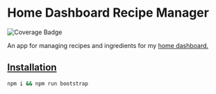 # Home Dashboard Recipe Manager

![Coverage Badge](https://img.shields.io/endpoint?url=https://gist.githubusercontent.com/iamtomhewitt/456c5a405c03c5e355b429f2d271bd31/raw/home-dashboard-recipe-manager__heads_master.json)

An app for managing recipes and ingredients for my <a href="https://github.com/iamtomhewitt/home-dashboard">home dashboard.

## Installation
```sh
npm i && npm run bootstrap
```